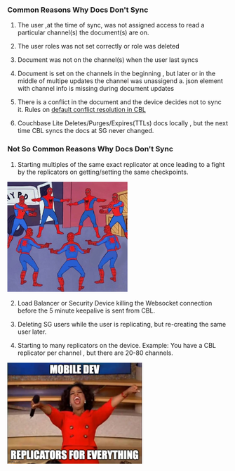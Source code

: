 
### Common Reasons Why Docs Don't Sync
1. The user ,at the time of sync, was not assigned access to read a particular channel(s) the document(s) are on.

2. The user roles was not set correctly or role was deleted

3. Document was not on the channel(s) when the user last syncs

4. Document is set on the channels in the beginning , but later or in the middle of multipe updates the channel was unassigend
    a. json element with channel info is missing during document updates

5. There is a conflict in the document and the device decides not to sync it. Rules on [default conflict resolution in CBL](https://docs.couchbase.com/couchbase-lite/current/c/conflict.html#automatic-conflict-resolution)

6. Couchbase Lite Deletes/Purges/Expires(TTLs) docs locally , but the next time CBL syncs the docs at SG never changed.



### Not So Common Reasons Why Docs Don't Sync

1. Starting multiples of the same exact replicator at once leading to a fight by the replicators on getting/setting the same checkpoints.
<img src="img/spiderman-meme.png" alt="Couchbase Lite Replicators" height="250px">


2. Load Balancer or Security Device killing the Websocket connection before the 5 minute keepalive is sent from CBL.

3. Deleting SG users while the user is replicating, but re-creating the same user later.

4. Starting to many replicators on the device. Example: You have a CBL replicator per channel , but there are 20-80 channels.

<img src="img/everybody-gets-a-replicator.jpeg" alt="Couchbase Lite Replicators per channel" height="230px">